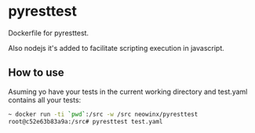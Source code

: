 # pyresttest

Dockerfile for pyresttest.

Also nodejs it's added to facilitate scripting execution in javascript.

## How to use

Asuming yo have your tests in the current working directory and test.yaml contains all your tests:

```bash
~ docker run -ti `pwd`:/src -w /src neowinx/pyresttest
root@c52e63b83a9a:/src# pyresttest test.yaml
```

